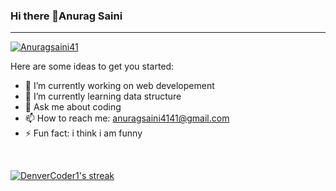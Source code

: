 ### Hi there 👋**Anurag Saini** 
<hr>

<p align="left"> <a href="https://github.com/ryo-ma/github-profile-trophy"><img src="https://github-profile-trophy.vercel.app/?username=Anuragsaini41" alt="Anuragsaini41" /></a> </p>

Here are some ideas to get you started:

- 🔭 I’m currently working on web developement
- 🌱 I’m currently learning data structure
- 💬 Ask me about coding
- 📫 How to reach me: anuragsaini4141@gmail.com
- ⚡ Fun fact: i think i am funny
<br>

<p >
  <a href="https://github.com/DenverCoder1/github-readme-streak-stats">
    <img title="Streak Stats 🔥" alt="DenverCoder1's streak" src="https://github-readme-streak-stats.herokuapp.com/?user=Anuragsaini41&theme=black-ice&hide_border=true&stroke=0000&background=060A0CD0"/>
  </a>
</p>
<br/>
<br/>
